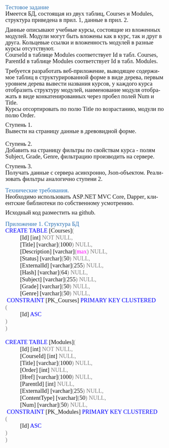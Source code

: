 <html xmlns:v="urn:schemas-microsoft-com:vml"
xmlns:o="urn:schemas-microsoft-com:office:office"
xmlns:w="urn:schemas-microsoft-com:office:word"
xmlns:m="http://schemas.microsoft.com/office/2004/12/omml"
xmlns="http://www.w3.org/TR/REC-html40">

<head>
<meta http-equiv=Content-Type content="text/html; charset=windows-1251">
<meta name=ProgId content=Word.Document>
<meta name=Generator content="Microsoft Word 15">
<meta name=Originator content="Microsoft Word 15">
<link rel=File-List
href="Тестовое%20задание%20ASP.NET%20Физикон.files/filelist.xml">
<!--[if gte mso 9]><xml>
 <o:DocumentProperties>
  <o:Author>Sasha</o:Author>
  <o:LastAuthor>Khotov Azamat</o:LastAuthor>
  <o:Revision>2</o:Revision>
  <o:TotalTime>70</o:TotalTime>
  <o:Created>2021-02-12T18:57:00Z</o:Created>
  <o:LastSaved>2021-02-12T18:57:00Z</o:LastSaved>
  <o:Pages>1</o:Pages>
  <o:Words>294</o:Words>
  <o:Characters>1677</o:Characters>
  <o:Lines>13</o:Lines>
  <o:Paragraphs>3</o:Paragraphs>
  <o:CharactersWithSpaces>1968</o:CharactersWithSpaces>
  <o:Version>16.00</o:Version>
 </o:DocumentProperties>
 <o:OfficeDocumentSettings>
  <o:AllowPNG/>
 </o:OfficeDocumentSettings>
</xml><![endif]-->
<link rel=themeData
href="Тестовое%20задание%20ASP.NET%20Физикон.files/themedata.thmx">
<link rel=colorSchemeMapping
href="Тестовое%20задание%20ASP.NET%20Физикон.files/colorschememapping.xml">
<!--[if gte mso 9]><xml>
 <w:WordDocument>
  <w:SpellingState>Clean</w:SpellingState>
  <w:GrammarState>Clean</w:GrammarState>
  <w:TrackMoves>false</w:TrackMoves>
  <w:TrackFormatting/>
  <w:PunctuationKerning/>
  <w:ValidateAgainstSchemas/>
  <w:SaveIfXMLInvalid>false</w:SaveIfXMLInvalid>
  <w:IgnoreMixedContent>false</w:IgnoreMixedContent>
  <w:AlwaysShowPlaceholderText>false</w:AlwaysShowPlaceholderText>
  <w:DoNotPromoteQF/>
  <w:LidThemeOther>RU</w:LidThemeOther>
  <w:LidThemeAsian>X-NONE</w:LidThemeAsian>
  <w:LidThemeComplexScript>X-NONE</w:LidThemeComplexScript>
  <w:Compatibility>
   <w:BreakWrappedTables/>
   <w:SnapToGridInCell/>
   <w:WrapTextWithPunct/>
   <w:UseAsianBreakRules/>
   <w:DontGrowAutofit/>
   <w:SplitPgBreakAndParaMark/>
   <w:EnableOpenTypeKerning/>
   <w:DontFlipMirrorIndents/>
   <w:OverrideTableStyleHps/>
  </w:Compatibility>
  <m:mathPr>
   <m:mathFont m:val="Cambria Math"/>
   <m:brkBin m:val="before"/>
   <m:brkBinSub m:val="&#45;-"/>
   <m:smallFrac m:val="off"/>
   <m:dispDef/>
   <m:lMargin m:val="0"/>
   <m:rMargin m:val="0"/>
   <m:defJc m:val="centerGroup"/>
   <m:wrapIndent m:val="1440"/>
   <m:intLim m:val="subSup"/>
   <m:naryLim m:val="undOvr"/>
  </m:mathPr></w:WordDocument>
</xml><![endif]--><!--[if gte mso 9]><xml>
 <w:LatentStyles DefLockedState="false" DefUnhideWhenUsed="false"
  DefSemiHidden="false" DefQFormat="false" DefPriority="99"
  LatentStyleCount="375">
  <w:LsdException Locked="false" Priority="0" QFormat="true" Name="Normal"/>
  <w:LsdException Locked="false" Priority="9" QFormat="true" Name="heading 1"/>
  <w:LsdException Locked="false" Priority="9" SemiHidden="true"
   UnhideWhenUsed="true" QFormat="true" Name="heading 2"/>
  <w:LsdException Locked="false" Priority="9" SemiHidden="true"
   UnhideWhenUsed="true" QFormat="true" Name="heading 3"/>
  <w:LsdException Locked="false" Priority="9" SemiHidden="true"
   UnhideWhenUsed="true" QFormat="true" Name="heading 4"/>
  <w:LsdException Locked="false" Priority="9" SemiHidden="true"
   UnhideWhenUsed="true" QFormat="true" Name="heading 5"/>
  <w:LsdException Locked="false" Priority="9" SemiHidden="true"
   UnhideWhenUsed="true" QFormat="true" Name="heading 6"/>
  <w:LsdException Locked="false" Priority="9" SemiHidden="true"
   UnhideWhenUsed="true" QFormat="true" Name="heading 7"/>
  <w:LsdException Locked="false" Priority="9" SemiHidden="true"
   UnhideWhenUsed="true" QFormat="true" Name="heading 8"/>
  <w:LsdException Locked="false" Priority="9" SemiHidden="true"
   UnhideWhenUsed="true" QFormat="true" Name="heading 9"/>
  <w:LsdException Locked="false" SemiHidden="true" UnhideWhenUsed="true"
   Name="index 1"/>
  <w:LsdException Locked="false" SemiHidden="true" UnhideWhenUsed="true"
   Name="index 2"/>
  <w:LsdException Locked="false" SemiHidden="true" UnhideWhenUsed="true"
   Name="index 3"/>
  <w:LsdException Locked="false" SemiHidden="true" UnhideWhenUsed="true"
   Name="index 4"/>
  <w:LsdException Locked="false" SemiHidden="true" UnhideWhenUsed="true"
   Name="index 5"/>
  <w:LsdException Locked="false" SemiHidden="true" UnhideWhenUsed="true"
   Name="index 6"/>
  <w:LsdException Locked="false" SemiHidden="true" UnhideWhenUsed="true"
   Name="index 7"/>
  <w:LsdException Locked="false" SemiHidden="true" UnhideWhenUsed="true"
   Name="index 8"/>
  <w:LsdException Locked="false" SemiHidden="true" UnhideWhenUsed="true"
   Name="index 9"/>
  <w:LsdException Locked="false" Priority="39" SemiHidden="true"
   UnhideWhenUsed="true" Name="toc 1"/>
  <w:LsdException Locked="false" Priority="39" SemiHidden="true"
   UnhideWhenUsed="true" Name="toc 2"/>
  <w:LsdException Locked="false" Priority="39" SemiHidden="true"
   UnhideWhenUsed="true" Name="toc 3"/>
  <w:LsdException Locked="false" Priority="39" SemiHidden="true"
   UnhideWhenUsed="true" Name="toc 4"/>
  <w:LsdException Locked="false" Priority="39" SemiHidden="true"
   UnhideWhenUsed="true" Name="toc 5"/>
  <w:LsdException Locked="false" Priority="39" SemiHidden="true"
   UnhideWhenUsed="true" Name="toc 6"/>
  <w:LsdException Locked="false" Priority="39" SemiHidden="true"
   UnhideWhenUsed="true" Name="toc 7"/>
  <w:LsdException Locked="false" Priority="39" SemiHidden="true"
   UnhideWhenUsed="true" Name="toc 8"/>
  <w:LsdException Locked="false" Priority="39" SemiHidden="true"
   UnhideWhenUsed="true" Name="toc 9"/>
  <w:LsdException Locked="false" SemiHidden="true" UnhideWhenUsed="true"
   Name="Normal Indent"/>
  <w:LsdException Locked="false" SemiHidden="true" UnhideWhenUsed="true"
   Name="footnote text"/>
  <w:LsdException Locked="false" SemiHidden="true" UnhideWhenUsed="true"
   Name="annotation text"/>
  <w:LsdException Locked="false" SemiHidden="true" UnhideWhenUsed="true"
   Name="header"/>
  <w:LsdException Locked="false" SemiHidden="true" UnhideWhenUsed="true"
   Name="footer"/>
  <w:LsdException Locked="false" SemiHidden="true" UnhideWhenUsed="true"
   Name="index heading"/>
  <w:LsdException Locked="false" Priority="35" SemiHidden="true"
   UnhideWhenUsed="true" QFormat="true" Name="caption"/>
  <w:LsdException Locked="false" SemiHidden="true" UnhideWhenUsed="true"
   Name="table of figures"/>
  <w:LsdException Locked="false" SemiHidden="true" UnhideWhenUsed="true"
   Name="envelope address"/>
  <w:LsdException Locked="false" SemiHidden="true" UnhideWhenUsed="true"
   Name="envelope return"/>
  <w:LsdException Locked="false" SemiHidden="true" UnhideWhenUsed="true"
   Name="footnote reference"/>
  <w:LsdException Locked="false" SemiHidden="true" UnhideWhenUsed="true"
   Name="annotation reference"/>
  <w:LsdException Locked="false" SemiHidden="true" UnhideWhenUsed="true"
   Name="line number"/>
  <w:LsdException Locked="false" SemiHidden="true" UnhideWhenUsed="true"
   Name="page number"/>
  <w:LsdException Locked="false" SemiHidden="true" UnhideWhenUsed="true"
   Name="endnote reference"/>
  <w:LsdException Locked="false" SemiHidden="true" UnhideWhenUsed="true"
   Name="endnote text"/>
  <w:LsdException Locked="false" SemiHidden="true" UnhideWhenUsed="true"
   Name="table of authorities"/>
  <w:LsdException Locked="false" SemiHidden="true" UnhideWhenUsed="true"
   Name="macro"/>
  <w:LsdException Locked="false" SemiHidden="true" UnhideWhenUsed="true"
   Name="toa heading"/>
  <w:LsdException Locked="false" SemiHidden="true" UnhideWhenUsed="true"
   Name="List"/>
  <w:LsdException Locked="false" SemiHidden="true" UnhideWhenUsed="true"
   Name="List Bullet"/>
  <w:LsdException Locked="false" SemiHidden="true" UnhideWhenUsed="true"
   Name="List Number"/>
  <w:LsdException Locked="false" SemiHidden="true" UnhideWhenUsed="true"
   Name="List 2"/>
  <w:LsdException Locked="false" SemiHidden="true" UnhideWhenUsed="true"
   Name="List 3"/>
  <w:LsdException Locked="false" SemiHidden="true" UnhideWhenUsed="true"
   Name="List 4"/>
  <w:LsdException Locked="false" SemiHidden="true" UnhideWhenUsed="true"
   Name="List 5"/>
  <w:LsdException Locked="false" SemiHidden="true" UnhideWhenUsed="true"
   Name="List Bullet 2"/>
  <w:LsdException Locked="false" SemiHidden="true" UnhideWhenUsed="true"
   Name="List Bullet 3"/>
  <w:LsdException Locked="false" SemiHidden="true" UnhideWhenUsed="true"
   Name="List Bullet 4"/>
  <w:LsdException Locked="false" SemiHidden="true" UnhideWhenUsed="true"
   Name="List Bullet 5"/>
  <w:LsdException Locked="false" SemiHidden="true" UnhideWhenUsed="true"
   Name="List Number 2"/>
  <w:LsdException Locked="false" SemiHidden="true" UnhideWhenUsed="true"
   Name="List Number 3"/>
  <w:LsdException Locked="false" SemiHidden="true" UnhideWhenUsed="true"
   Name="List Number 4"/>
  <w:LsdException Locked="false" SemiHidden="true" UnhideWhenUsed="true"
   Name="List Number 5"/>
  <w:LsdException Locked="false" Priority="10" QFormat="true" Name="Title"/>
  <w:LsdException Locked="false" SemiHidden="true" UnhideWhenUsed="true"
   Name="Closing"/>
  <w:LsdException Locked="false" SemiHidden="true" UnhideWhenUsed="true"
   Name="Signature"/>
  <w:LsdException Locked="false" Priority="1" SemiHidden="true"
   UnhideWhenUsed="true" Name="Default Paragraph Font"/>
  <w:LsdException Locked="false" SemiHidden="true" UnhideWhenUsed="true"
   Name="Body Text"/>
  <w:LsdException Locked="false" SemiHidden="true" UnhideWhenUsed="true"
   Name="Body Text Indent"/>
  <w:LsdException Locked="false" SemiHidden="true" UnhideWhenUsed="true"
   Name="List Continue"/>
  <w:LsdException Locked="false" SemiHidden="true" UnhideWhenUsed="true"
   Name="List Continue 2"/>
  <w:LsdException Locked="false" SemiHidden="true" UnhideWhenUsed="true"
   Name="List Continue 3"/>
  <w:LsdException Locked="false" SemiHidden="true" UnhideWhenUsed="true"
   Name="List Continue 4"/>
  <w:LsdException Locked="false" SemiHidden="true" UnhideWhenUsed="true"
   Name="List Continue 5"/>
  <w:LsdException Locked="false" SemiHidden="true" UnhideWhenUsed="true"
   Name="Message Header"/>
  <w:LsdException Locked="false" Priority="11" QFormat="true" Name="Subtitle"/>
  <w:LsdException Locked="false" SemiHidden="true" UnhideWhenUsed="true"
   Name="Salutation"/>
  <w:LsdException Locked="false" SemiHidden="true" UnhideWhenUsed="true"
   Name="Date"/>
  <w:LsdException Locked="false" SemiHidden="true" UnhideWhenUsed="true"
   Name="Body Text First Indent"/>
  <w:LsdException Locked="false" SemiHidden="true" UnhideWhenUsed="true"
   Name="Body Text First Indent 2"/>
  <w:LsdException Locked="false" SemiHidden="true" UnhideWhenUsed="true"
   Name="Note Heading"/>
  <w:LsdException Locked="false" SemiHidden="true" UnhideWhenUsed="true"
   Name="Body Text 2"/>
  <w:LsdException Locked="false" SemiHidden="true" UnhideWhenUsed="true"
   Name="Body Text 3"/>
  <w:LsdException Locked="false" SemiHidden="true" UnhideWhenUsed="true"
   Name="Body Text Indent 2"/>
  <w:LsdException Locked="false" SemiHidden="true" UnhideWhenUsed="true"
   Name="Body Text Indent 3"/>
  <w:LsdException Locked="false" SemiHidden="true" UnhideWhenUsed="true"
   Name="Block Text"/>
  <w:LsdException Locked="false" SemiHidden="true" UnhideWhenUsed="true"
   Name="Hyperlink"/>
  <w:LsdException Locked="false" SemiHidden="true" UnhideWhenUsed="true"
   Name="FollowedHyperlink"/>
  <w:LsdException Locked="false" Priority="22" QFormat="true" Name="Strong"/>
  <w:LsdException Locked="false" Priority="20" QFormat="true" Name="Emphasis"/>
  <w:LsdException Locked="false" SemiHidden="true" UnhideWhenUsed="true"
   Name="Document Map"/>
  <w:LsdException Locked="false" SemiHidden="true" UnhideWhenUsed="true"
   Name="Plain Text"/>
  <w:LsdException Locked="false" SemiHidden="true" UnhideWhenUsed="true"
   Name="E-mail Signature"/>
  <w:LsdException Locked="false" SemiHidden="true" UnhideWhenUsed="true"
   Name="HTML Top of Form"/>
  <w:LsdException Locked="false" SemiHidden="true" UnhideWhenUsed="true"
   Name="HTML Bottom of Form"/>
  <w:LsdException Locked="false" SemiHidden="true" UnhideWhenUsed="true"
   Name="Normal (Web)"/>
  <w:LsdException Locked="false" SemiHidden="true" UnhideWhenUsed="true"
   Name="HTML Acronym"/>
  <w:LsdException Locked="false" SemiHidden="true" UnhideWhenUsed="true"
   Name="HTML Address"/>
  <w:LsdException Locked="false" SemiHidden="true" UnhideWhenUsed="true"
   Name="HTML Cite"/>
  <w:LsdException Locked="false" SemiHidden="true" UnhideWhenUsed="true"
   Name="HTML Code"/>
  <w:LsdException Locked="false" SemiHidden="true" UnhideWhenUsed="true"
   Name="HTML Definition"/>
  <w:LsdException Locked="false" SemiHidden="true" UnhideWhenUsed="true"
   Name="HTML Keyboard"/>
  <w:LsdException Locked="false" SemiHidden="true" UnhideWhenUsed="true"
   Name="HTML Preformatted"/>
  <w:LsdException Locked="false" SemiHidden="true" UnhideWhenUsed="true"
   Name="HTML Sample"/>
  <w:LsdException Locked="false" SemiHidden="true" UnhideWhenUsed="true"
   Name="HTML Typewriter"/>
  <w:LsdException Locked="false" SemiHidden="true" UnhideWhenUsed="true"
   Name="HTML Variable"/>
  <w:LsdException Locked="false" SemiHidden="true" UnhideWhenUsed="true"
   Name="annotation subject"/>
  <w:LsdException Locked="false" SemiHidden="true" UnhideWhenUsed="true"
   Name="No List"/>
  <w:LsdException Locked="false" SemiHidden="true" UnhideWhenUsed="true"
   Name="Outline List 1"/>
  <w:LsdException Locked="false" SemiHidden="true" UnhideWhenUsed="true"
   Name="Outline List 2"/>
  <w:LsdException Locked="false" SemiHidden="true" UnhideWhenUsed="true"
   Name="Outline List 3"/>
  <w:LsdException Locked="false" SemiHidden="true" UnhideWhenUsed="true"
   Name="Table Simple 1"/>
  <w:LsdException Locked="false" SemiHidden="true" UnhideWhenUsed="true"
   Name="Table Simple 2"/>
  <w:LsdException Locked="false" SemiHidden="true" UnhideWhenUsed="true"
   Name="Table Simple 3"/>
  <w:LsdException Locked="false" SemiHidden="true" UnhideWhenUsed="true"
   Name="Table Classic 1"/>
  <w:LsdException Locked="false" SemiHidden="true" UnhideWhenUsed="true"
   Name="Table Classic 2"/>
  <w:LsdException Locked="false" SemiHidden="true" UnhideWhenUsed="true"
   Name="Table Classic 3"/>
  <w:LsdException Locked="false" SemiHidden="true" UnhideWhenUsed="true"
   Name="Table Classic 4"/>
  <w:LsdException Locked="false" SemiHidden="true" UnhideWhenUsed="true"
   Name="Table Colorful 1"/>
  <w:LsdException Locked="false" SemiHidden="true" UnhideWhenUsed="true"
   Name="Table Colorful 2"/>
  <w:LsdException Locked="false" SemiHidden="true" UnhideWhenUsed="true"
   Name="Table Colorful 3"/>
  <w:LsdException Locked="false" SemiHidden="true" UnhideWhenUsed="true"
   Name="Table Columns 1"/>
  <w:LsdException Locked="false" SemiHidden="true" UnhideWhenUsed="true"
   Name="Table Columns 2"/>
  <w:LsdException Locked="false" SemiHidden="true" UnhideWhenUsed="true"
   Name="Table Columns 3"/>
  <w:LsdException Locked="false" SemiHidden="true" UnhideWhenUsed="true"
   Name="Table Columns 4"/>
  <w:LsdException Locked="false" SemiHidden="true" UnhideWhenUsed="true"
   Name="Table Columns 5"/>
  <w:LsdException Locked="false" SemiHidden="true" UnhideWhenUsed="true"
   Name="Table Grid 1"/>
  <w:LsdException Locked="false" SemiHidden="true" UnhideWhenUsed="true"
   Name="Table Grid 2"/>
  <w:LsdException Locked="false" SemiHidden="true" UnhideWhenUsed="true"
   Name="Table Grid 3"/>
  <w:LsdException Locked="false" SemiHidden="true" UnhideWhenUsed="true"
   Name="Table Grid 4"/>
  <w:LsdException Locked="false" SemiHidden="true" UnhideWhenUsed="true"
   Name="Table Grid 5"/>
  <w:LsdException Locked="false" SemiHidden="true" UnhideWhenUsed="true"
   Name="Table Grid 6"/>
  <w:LsdException Locked="false" SemiHidden="true" UnhideWhenUsed="true"
   Name="Table Grid 7"/>
  <w:LsdException Locked="false" SemiHidden="true" UnhideWhenUsed="true"
   Name="Table Grid 8"/>
  <w:LsdException Locked="false" SemiHidden="true" UnhideWhenUsed="true"
   Name="Table List 1"/>
  <w:LsdException Locked="false" SemiHidden="true" UnhideWhenUsed="true"
   Name="Table List 2"/>
  <w:LsdException Locked="false" SemiHidden="true" UnhideWhenUsed="true"
   Name="Table List 3"/>
  <w:LsdException Locked="false" SemiHidden="true" UnhideWhenUsed="true"
   Name="Table List 4"/>
  <w:LsdException Locked="false" SemiHidden="true" UnhideWhenUsed="true"
   Name="Table List 5"/>
  <w:LsdException Locked="false" SemiHidden="true" UnhideWhenUsed="true"
   Name="Table List 6"/>
  <w:LsdException Locked="false" SemiHidden="true" UnhideWhenUsed="true"
   Name="Table List 7"/>
  <w:LsdException Locked="false" SemiHidden="true" UnhideWhenUsed="true"
   Name="Table List 8"/>
  <w:LsdException Locked="false" SemiHidden="true" UnhideWhenUsed="true"
   Name="Table 3D effects 1"/>
  <w:LsdException Locked="false" SemiHidden="true" UnhideWhenUsed="true"
   Name="Table 3D effects 2"/>
  <w:LsdException Locked="false" SemiHidden="true" UnhideWhenUsed="true"
   Name="Table 3D effects 3"/>
  <w:LsdException Locked="false" SemiHidden="true" UnhideWhenUsed="true"
   Name="Table Contemporary"/>
  <w:LsdException Locked="false" SemiHidden="true" UnhideWhenUsed="true"
   Name="Table Elegant"/>
  <w:LsdException Locked="false" SemiHidden="true" UnhideWhenUsed="true"
   Name="Table Professional"/>
  <w:LsdException Locked="false" SemiHidden="true" UnhideWhenUsed="true"
   Name="Table Subtle 1"/>
  <w:LsdException Locked="false" SemiHidden="true" UnhideWhenUsed="true"
   Name="Table Web 1"/>
  <w:LsdException Locked="false" SemiHidden="true" UnhideWhenUsed="true"
   Name="Table Web 2"/>
  <w:LsdException Locked="false" SemiHidden="true" UnhideWhenUsed="true"
   Name="Balloon Text"/>
  <w:LsdException Locked="false" Priority="39" Name="Table Grid"/>
  <w:LsdException Locked="false" SemiHidden="true" UnhideWhenUsed="true"
   Name="Table Theme"/>
  <w:LsdException Locked="false" SemiHidden="true" Name="Placeholder Text"/>
  <w:LsdException Locked="false" Priority="1" QFormat="true" Name="No Spacing"/>
  <w:LsdException Locked="false" Priority="60" Name="Light Shading"/>
  <w:LsdException Locked="false" Priority="61" Name="Light List"/>
  <w:LsdException Locked="false" Priority="62" Name="Light Grid"/>
  <w:LsdException Locked="false" Priority="63" Name="Medium Shading 1"/>
  <w:LsdException Locked="false" Priority="64" Name="Medium Shading 2"/>
  <w:LsdException Locked="false" Priority="65" Name="Medium List 1"/>
  <w:LsdException Locked="false" Priority="66" Name="Medium List 2"/>
  <w:LsdException Locked="false" Priority="67" Name="Medium Grid 1"/>
  <w:LsdException Locked="false" Priority="68" Name="Medium Grid 2"/>
  <w:LsdException Locked="false" Priority="69" Name="Medium Grid 3"/>
  <w:LsdException Locked="false" Priority="70" Name="Dark List"/>
  <w:LsdException Locked="false" Priority="71" Name="Colorful Shading"/>
  <w:LsdException Locked="false" Priority="72" Name="Colorful List"/>
  <w:LsdException Locked="false" Priority="73" Name="Colorful Grid"/>
  <w:LsdException Locked="false" Priority="60" Name="Light Shading Accent 1"/>
  <w:LsdException Locked="false" Priority="61" Name="Light List Accent 1"/>
  <w:LsdException Locked="false" Priority="62" Name="Light Grid Accent 1"/>
  <w:LsdException Locked="false" Priority="63" Name="Medium Shading 1 Accent 1"/>
  <w:LsdException Locked="false" Priority="64" Name="Medium Shading 2 Accent 1"/>
  <w:LsdException Locked="false" Priority="65" Name="Medium List 1 Accent 1"/>
  <w:LsdException Locked="false" SemiHidden="true" Name="Revision"/>
  <w:LsdException Locked="false" Priority="34" QFormat="true"
   Name="List Paragraph"/>
  <w:LsdException Locked="false" Priority="29" QFormat="true" Name="Quote"/>
  <w:LsdException Locked="false" Priority="30" QFormat="true"
   Name="Intense Quote"/>
  <w:LsdException Locked="false" Priority="66" Name="Medium List 2 Accent 1"/>
  <w:LsdException Locked="false" Priority="67" Name="Medium Grid 1 Accent 1"/>
  <w:LsdException Locked="false" Priority="68" Name="Medium Grid 2 Accent 1"/>
  <w:LsdException Locked="false" Priority="69" Name="Medium Grid 3 Accent 1"/>
  <w:LsdException Locked="false" Priority="70" Name="Dark List Accent 1"/>
  <w:LsdException Locked="false" Priority="71" Name="Colorful Shading Accent 1"/>
  <w:LsdException Locked="false" Priority="72" Name="Colorful List Accent 1"/>
  <w:LsdException Locked="false" Priority="73" Name="Colorful Grid Accent 1"/>
  <w:LsdException Locked="false" Priority="60" Name="Light Shading Accent 2"/>
  <w:LsdException Locked="false" Priority="61" Name="Light List Accent 2"/>
  <w:LsdException Locked="false" Priority="62" Name="Light Grid Accent 2"/>
  <w:LsdException Locked="false" Priority="63" Name="Medium Shading 1 Accent 2"/>
  <w:LsdException Locked="false" Priority="64" Name="Medium Shading 2 Accent 2"/>
  <w:LsdException Locked="false" Priority="65" Name="Medium List 1 Accent 2"/>
  <w:LsdException Locked="false" Priority="66" Name="Medium List 2 Accent 2"/>
  <w:LsdException Locked="false" Priority="67" Name="Medium Grid 1 Accent 2"/>
  <w:LsdException Locked="false" Priority="68" Name="Medium Grid 2 Accent 2"/>
  <w:LsdException Locked="false" Priority="69" Name="Medium Grid 3 Accent 2"/>
  <w:LsdException Locked="false" Priority="70" Name="Dark List Accent 2"/>
  <w:LsdException Locked="false" Priority="71" Name="Colorful Shading Accent 2"/>
  <w:LsdException Locked="false" Priority="72" Name="Colorful List Accent 2"/>
  <w:LsdException Locked="false" Priority="73" Name="Colorful Grid Accent 2"/>
  <w:LsdException Locked="false" Priority="60" Name="Light Shading Accent 3"/>
  <w:LsdException Locked="false" Priority="61" Name="Light List Accent 3"/>
  <w:LsdException Locked="false" Priority="62" Name="Light Grid Accent 3"/>
  <w:LsdException Locked="false" Priority="63" Name="Medium Shading 1 Accent 3"/>
  <w:LsdException Locked="false" Priority="64" Name="Medium Shading 2 Accent 3"/>
  <w:LsdException Locked="false" Priority="65" Name="Medium List 1 Accent 3"/>
  <w:LsdException Locked="false" Priority="66" Name="Medium List 2 Accent 3"/>
  <w:LsdException Locked="false" Priority="67" Name="Medium Grid 1 Accent 3"/>
  <w:LsdException Locked="false" Priority="68" Name="Medium Grid 2 Accent 3"/>
  <w:LsdException Locked="false" Priority="69" Name="Medium Grid 3 Accent 3"/>
  <w:LsdException Locked="false" Priority="70" Name="Dark List Accent 3"/>
  <w:LsdException Locked="false" Priority="71" Name="Colorful Shading Accent 3"/>
  <w:LsdException Locked="false" Priority="72" Name="Colorful List Accent 3"/>
  <w:LsdException Locked="false" Priority="73" Name="Colorful Grid Accent 3"/>
  <w:LsdException Locked="false" Priority="60" Name="Light Shading Accent 4"/>
  <w:LsdException Locked="false" Priority="61" Name="Light List Accent 4"/>
  <w:LsdException Locked="false" Priority="62" Name="Light Grid Accent 4"/>
  <w:LsdException Locked="false" Priority="63" Name="Medium Shading 1 Accent 4"/>
  <w:LsdException Locked="false" Priority="64" Name="Medium Shading 2 Accent 4"/>
  <w:LsdException Locked="false" Priority="65" Name="Medium List 1 Accent 4"/>
  <w:LsdException Locked="false" Priority="66" Name="Medium List 2 Accent 4"/>
  <w:LsdException Locked="false" Priority="67" Name="Medium Grid 1 Accent 4"/>
  <w:LsdException Locked="false" Priority="68" Name="Medium Grid 2 Accent 4"/>
  <w:LsdException Locked="false" Priority="69" Name="Medium Grid 3 Accent 4"/>
  <w:LsdException Locked="false" Priority="70" Name="Dark List Accent 4"/>
  <w:LsdException Locked="false" Priority="71" Name="Colorful Shading Accent 4"/>
  <w:LsdException Locked="false" Priority="72" Name="Colorful List Accent 4"/>
  <w:LsdException Locked="false" Priority="73" Name="Colorful Grid Accent 4"/>
  <w:LsdException Locked="false" Priority="60" Name="Light Shading Accent 5"/>
  <w:LsdException Locked="false" Priority="61" Name="Light List Accent 5"/>
  <w:LsdException Locked="false" Priority="62" Name="Light Grid Accent 5"/>
  <w:LsdException Locked="false" Priority="63" Name="Medium Shading 1 Accent 5"/>
  <w:LsdException Locked="false" Priority="64" Name="Medium Shading 2 Accent 5"/>
  <w:LsdException Locked="false" Priority="65" Name="Medium List 1 Accent 5"/>
  <w:LsdException Locked="false" Priority="66" Name="Medium List 2 Accent 5"/>
  <w:LsdException Locked="false" Priority="67" Name="Medium Grid 1 Accent 5"/>
  <w:LsdException Locked="false" Priority="68" Name="Medium Grid 2 Accent 5"/>
  <w:LsdException Locked="false" Priority="69" Name="Medium Grid 3 Accent 5"/>
  <w:LsdException Locked="false" Priority="70" Name="Dark List Accent 5"/>
  <w:LsdException Locked="false" Priority="71" Name="Colorful Shading Accent 5"/>
  <w:LsdException Locked="false" Priority="72" Name="Colorful List Accent 5"/>
  <w:LsdException Locked="false" Priority="73" Name="Colorful Grid Accent 5"/>
  <w:LsdException Locked="false" Priority="60" Name="Light Shading Accent 6"/>
  <w:LsdException Locked="false" Priority="61" Name="Light List Accent 6"/>
  <w:LsdException Locked="false" Priority="62" Name="Light Grid Accent 6"/>
  <w:LsdException Locked="false" Priority="63" Name="Medium Shading 1 Accent 6"/>
  <w:LsdException Locked="false" Priority="64" Name="Medium Shading 2 Accent 6"/>
  <w:LsdException Locked="false" Priority="65" Name="Medium List 1 Accent 6"/>
  <w:LsdException Locked="false" Priority="66" Name="Medium List 2 Accent 6"/>
  <w:LsdException Locked="false" Priority="67" Name="Medium Grid 1 Accent 6"/>
  <w:LsdException Locked="false" Priority="68" Name="Medium Grid 2 Accent 6"/>
  <w:LsdException Locked="false" Priority="69" Name="Medium Grid 3 Accent 6"/>
  <w:LsdException Locked="false" Priority="70" Name="Dark List Accent 6"/>
  <w:LsdException Locked="false" Priority="71" Name="Colorful Shading Accent 6"/>
  <w:LsdException Locked="false" Priority="72" Name="Colorful List Accent 6"/>
  <w:LsdException Locked="false" Priority="73" Name="Colorful Grid Accent 6"/>
  <w:LsdException Locked="false" Priority="19" QFormat="true"
   Name="Subtle Emphasis"/>
  <w:LsdException Locked="false" Priority="21" QFormat="true"
   Name="Intense Emphasis"/>
  <w:LsdException Locked="false" Priority="31" QFormat="true"
   Name="Subtle Reference"/>
  <w:LsdException Locked="false" Priority="32" QFormat="true"
   Name="Intense Reference"/>
  <w:LsdException Locked="false" Priority="33" QFormat="true" Name="Book Title"/>
  <w:LsdException Locked="false" Priority="37" SemiHidden="true"
   UnhideWhenUsed="true" Name="Bibliography"/>
  <w:LsdException Locked="false" Priority="39" SemiHidden="true"
   UnhideWhenUsed="true" QFormat="true" Name="TOC Heading"/>
  <w:LsdException Locked="false" Priority="41" Name="Plain Table 1"/>
  <w:LsdException Locked="false" Priority="42" Name="Plain Table 2"/>
  <w:LsdException Locked="false" Priority="43" Name="Plain Table 3"/>
  <w:LsdException Locked="false" Priority="44" Name="Plain Table 4"/>
  <w:LsdException Locked="false" Priority="45" Name="Plain Table 5"/>
  <w:LsdException Locked="false" Priority="40" Name="Grid Table Light"/>
  <w:LsdException Locked="false" Priority="46" Name="Grid Table 1 Light"/>
  <w:LsdException Locked="false" Priority="47" Name="Grid Table 2"/>
  <w:LsdException Locked="false" Priority="48" Name="Grid Table 3"/>
  <w:LsdException Locked="false" Priority="49" Name="Grid Table 4"/>
  <w:LsdException Locked="false" Priority="50" Name="Grid Table 5 Dark"/>
  <w:LsdException Locked="false" Priority="51" Name="Grid Table 6 Colorful"/>
  <w:LsdException Locked="false" Priority="52" Name="Grid Table 7 Colorful"/>
  <w:LsdException Locked="false" Priority="46"
   Name="Grid Table 1 Light Accent 1"/>
  <w:LsdException Locked="false" Priority="47" Name="Grid Table 2 Accent 1"/>
  <w:LsdException Locked="false" Priority="48" Name="Grid Table 3 Accent 1"/>
  <w:LsdException Locked="false" Priority="49" Name="Grid Table 4 Accent 1"/>
  <w:LsdException Locked="false" Priority="50" Name="Grid Table 5 Dark Accent 1"/>
  <w:LsdException Locked="false" Priority="51"
   Name="Grid Table 6 Colorful Accent 1"/>
  <w:LsdException Locked="false" Priority="52"
   Name="Grid Table 7 Colorful Accent 1"/>
  <w:LsdException Locked="false" Priority="46"
   Name="Grid Table 1 Light Accent 2"/>
  <w:LsdException Locked="false" Priority="47" Name="Grid Table 2 Accent 2"/>
  <w:LsdException Locked="false" Priority="48" Name="Grid Table 3 Accent 2"/>
  <w:LsdException Locked="false" Priority="49" Name="Grid Table 4 Accent 2"/>
  <w:LsdException Locked="false" Priority="50" Name="Grid Table 5 Dark Accent 2"/>
  <w:LsdException Locked="false" Priority="51"
   Name="Grid Table 6 Colorful Accent 2"/>
  <w:LsdException Locked="false" Priority="52"
   Name="Grid Table 7 Colorful Accent 2"/>
  <w:LsdException Locked="false" Priority="46"
   Name="Grid Table 1 Light Accent 3"/>
  <w:LsdException Locked="false" Priority="47" Name="Grid Table 2 Accent 3"/>
  <w:LsdException Locked="false" Priority="48" Name="Grid Table 3 Accent 3"/>
  <w:LsdException Locked="false" Priority="49" Name="Grid Table 4 Accent 3"/>
  <w:LsdException Locked="false" Priority="50" Name="Grid Table 5 Dark Accent 3"/>
  <w:LsdException Locked="false" Priority="51"
   Name="Grid Table 6 Colorful Accent 3"/>
  <w:LsdException Locked="false" Priority="52"
   Name="Grid Table 7 Colorful Accent 3"/>
  <w:LsdException Locked="false" Priority="46"
   Name="Grid Table 1 Light Accent 4"/>
  <w:LsdException Locked="false" Priority="47" Name="Grid Table 2 Accent 4"/>
  <w:LsdException Locked="false" Priority="48" Name="Grid Table 3 Accent 4"/>
  <w:LsdException Locked="false" Priority="49" Name="Grid Table 4 Accent 4"/>
  <w:LsdException Locked="false" Priority="50" Name="Grid Table 5 Dark Accent 4"/>
  <w:LsdException Locked="false" Priority="51"
   Name="Grid Table 6 Colorful Accent 4"/>
  <w:LsdException Locked="false" Priority="52"
   Name="Grid Table 7 Colorful Accent 4"/>
  <w:LsdException Locked="false" Priority="46"
   Name="Grid Table 1 Light Accent 5"/>
  <w:LsdException Locked="false" Priority="47" Name="Grid Table 2 Accent 5"/>
  <w:LsdException Locked="false" Priority="48" Name="Grid Table 3 Accent 5"/>
  <w:LsdException Locked="false" Priority="49" Name="Grid Table 4 Accent 5"/>
  <w:LsdException Locked="false" Priority="50" Name="Grid Table 5 Dark Accent 5"/>
  <w:LsdException Locked="false" Priority="51"
   Name="Grid Table 6 Colorful Accent 5"/>
  <w:LsdException Locked="false" Priority="52"
   Name="Grid Table 7 Colorful Accent 5"/>
  <w:LsdException Locked="false" Priority="46"
   Name="Grid Table 1 Light Accent 6"/>
  <w:LsdException Locked="false" Priority="47" Name="Grid Table 2 Accent 6"/>
  <w:LsdException Locked="false" Priority="48" Name="Grid Table 3 Accent 6"/>
  <w:LsdException Locked="false" Priority="49" Name="Grid Table 4 Accent 6"/>
  <w:LsdException Locked="false" Priority="50" Name="Grid Table 5 Dark Accent 6"/>
  <w:LsdException Locked="false" Priority="51"
   Name="Grid Table 6 Colorful Accent 6"/>
  <w:LsdException Locked="false" Priority="52"
   Name="Grid Table 7 Colorful Accent 6"/>
  <w:LsdException Locked="false" Priority="46" Name="List Table 1 Light"/>
  <w:LsdException Locked="false" Priority="47" Name="List Table 2"/>
  <w:LsdException Locked="false" Priority="48" Name="List Table 3"/>
  <w:LsdException Locked="false" Priority="49" Name="List Table 4"/>
  <w:LsdException Locked="false" Priority="50" Name="List Table 5 Dark"/>
  <w:LsdException Locked="false" Priority="51" Name="List Table 6 Colorful"/>
  <w:LsdException Locked="false" Priority="52" Name="List Table 7 Colorful"/>
  <w:LsdException Locked="false" Priority="46"
   Name="List Table 1 Light Accent 1"/>
  <w:LsdException Locked="false" Priority="47" Name="List Table 2 Accent 1"/>
  <w:LsdException Locked="false" Priority="48" Name="List Table 3 Accent 1"/>
  <w:LsdException Locked="false" Priority="49" Name="List Table 4 Accent 1"/>
  <w:LsdException Locked="false" Priority="50" Name="List Table 5 Dark Accent 1"/>
  <w:LsdException Locked="false" Priority="51"
   Name="List Table 6 Colorful Accent 1"/>
  <w:LsdException Locked="false" Priority="52"
   Name="List Table 7 Colorful Accent 1"/>
  <w:LsdException Locked="false" Priority="46"
   Name="List Table 1 Light Accent 2"/>
  <w:LsdException Locked="false" Priority="47" Name="List Table 2 Accent 2"/>
  <w:LsdException Locked="false" Priority="48" Name="List Table 3 Accent 2"/>
  <w:LsdException Locked="false" Priority="49" Name="List Table 4 Accent 2"/>
  <w:LsdException Locked="false" Priority="50" Name="List Table 5 Dark Accent 2"/>
  <w:LsdException Locked="false" Priority="51"
   Name="List Table 6 Colorful Accent 2"/>
  <w:LsdException Locked="false" Priority="52"
   Name="List Table 7 Colorful Accent 2"/>
  <w:LsdException Locked="false" Priority="46"
   Name="List Table 1 Light Accent 3"/>
  <w:LsdException Locked="false" Priority="47" Name="List Table 2 Accent 3"/>
  <w:LsdException Locked="false" Priority="48" Name="List Table 3 Accent 3"/>
  <w:LsdException Locked="false" Priority="49" Name="List Table 4 Accent 3"/>
  <w:LsdException Locked="false" Priority="50" Name="List Table 5 Dark Accent 3"/>
  <w:LsdException Locked="false" Priority="51"
   Name="List Table 6 Colorful Accent 3"/>
  <w:LsdException Locked="false" Priority="52"
   Name="List Table 7 Colorful Accent 3"/>
  <w:LsdException Locked="false" Priority="46"
   Name="List Table 1 Light Accent 4"/>
  <w:LsdException Locked="false" Priority="47" Name="List Table 2 Accent 4"/>
  <w:LsdException Locked="false" Priority="48" Name="List Table 3 Accent 4"/>
  <w:LsdException Locked="false" Priority="49" Name="List Table 4 Accent 4"/>
  <w:LsdException Locked="false" Priority="50" Name="List Table 5 Dark Accent 4"/>
  <w:LsdException Locked="false" Priority="51"
   Name="List Table 6 Colorful Accent 4"/>
  <w:LsdException Locked="false" Priority="52"
   Name="List Table 7 Colorful Accent 4"/>
  <w:LsdException Locked="false" Priority="46"
   Name="List Table 1 Light Accent 5"/>
  <w:LsdException Locked="false" Priority="47" Name="List Table 2 Accent 5"/>
  <w:LsdException Locked="false" Priority="48" Name="List Table 3 Accent 5"/>
  <w:LsdException Locked="false" Priority="49" Name="List Table 4 Accent 5"/>
  <w:LsdException Locked="false" Priority="50" Name="List Table 5 Dark Accent 5"/>
  <w:LsdException Locked="false" Priority="51"
   Name="List Table 6 Colorful Accent 5"/>
  <w:LsdException Locked="false" Priority="52"
   Name="List Table 7 Colorful Accent 5"/>
  <w:LsdException Locked="false" Priority="46"
   Name="List Table 1 Light Accent 6"/>
  <w:LsdException Locked="false" Priority="47" Name="List Table 2 Accent 6"/>
  <w:LsdException Locked="false" Priority="48" Name="List Table 3 Accent 6"/>
  <w:LsdException Locked="false" Priority="49" Name="List Table 4 Accent 6"/>
  <w:LsdException Locked="false" Priority="50" Name="List Table 5 Dark Accent 6"/>
  <w:LsdException Locked="false" Priority="51"
   Name="List Table 6 Colorful Accent 6"/>
  <w:LsdException Locked="false" Priority="52"
   Name="List Table 7 Colorful Accent 6"/>
  <w:LsdException Locked="false" SemiHidden="true" UnhideWhenUsed="true"
   Name="Mention"/>
  <w:LsdException Locked="false" SemiHidden="true" UnhideWhenUsed="true"
   Name="Smart Hyperlink"/>
  <w:LsdException Locked="false" SemiHidden="true" UnhideWhenUsed="true"
   Name="Hashtag"/>
  <w:LsdException Locked="false" SemiHidden="true" UnhideWhenUsed="true"
   Name="Unresolved Mention"/>
 </w:LatentStyles>
</xml><![endif]-->
<style>
<!--
 /* Font Definitions */
 @font-face
	{font-family:"Cambria Math";
	panose-1:2 4 5 3 5 4 6 3 2 4;
	mso-font-charset:204;
	mso-generic-font-family:roman;
	mso-font-pitch:variable;
	mso-font-signature:-536869121 1107305727 33554432 0 415 0;}
@font-face
	{font-family:Calibri;
	panose-1:2 15 5 2 2 2 4 3 2 4;
	mso-font-charset:204;
	mso-generic-font-family:swiss;
	mso-font-pitch:variable;
	mso-font-signature:-469750017 -1073732485 9 0 511 0;}
@font-face
	{font-family:"Segoe UI";
	panose-1:2 11 5 2 4 2 4 2 2 3;
	mso-font-charset:204;
	mso-generic-font-family:swiss;
	mso-font-pitch:variable;
	mso-font-signature:-469750017 -1073683329 9 0 511 0;}
 /* Style Definitions */
 p.MsoNormal, li.MsoNormal, div.MsoNormal
	{mso-style-unhide:no;
	mso-style-qformat:yes;
	mso-style-parent:"";
	margin-top:0cm;
	margin-right:0cm;
	margin-bottom:8.0pt;
	margin-left:0cm;
	line-height:107%;
	mso-pagination:widow-orphan;
	font-size:11.0pt;
	font-family:"Calibri",sans-serif;
	mso-ascii-font-family:Calibri;
	mso-ascii-theme-font:minor-latin;
	mso-fareast-font-family:Calibri;
	mso-fareast-theme-font:minor-latin;
	mso-hansi-font-family:Calibri;
	mso-hansi-theme-font:minor-latin;
	mso-bidi-font-family:"Times New Roman";
	mso-bidi-theme-font:minor-bidi;
	mso-fareast-language:EN-US;}
h1
	{mso-style-priority:9;
	mso-style-unhide:no;
	mso-style-qformat:yes;
	mso-style-link:"Заголовок 1 Знак";
	mso-style-next:Обычный;
	margin-top:12.0pt;
	margin-right:0cm;
	margin-bottom:0cm;
	margin-left:0cm;
	margin-bottom:.0001pt;
	line-height:107%;
	mso-pagination:widow-orphan lines-together;
	page-break-after:avoid;
	mso-outline-level:1;
	font-size:16.0pt;
	font-family:"Calibri Light",sans-serif;
	mso-ascii-font-family:"Calibri Light";
	mso-ascii-theme-font:major-latin;
	mso-fareast-font-family:"Times New Roman";
	mso-fareast-theme-font:major-fareast;
	mso-hansi-font-family:"Calibri Light";
	mso-hansi-theme-font:major-latin;
	mso-bidi-font-family:"Times New Roman";
	mso-bidi-theme-font:major-bidi;
	color:#2E74B5;
	mso-themecolor:accent1;
	mso-themeshade:191;
	mso-font-kerning:0pt;
	mso-fareast-language:EN-US;
	font-weight:normal;}
p.MsoAcetate, li.MsoAcetate, div.MsoAcetate
	{mso-style-noshow:yes;
	mso-style-priority:99;
	mso-style-link:"Текст выноски Знак";
	margin:0cm;
	margin-bottom:.0001pt;
	mso-pagination:widow-orphan;
	font-size:9.0pt;
	font-family:"Segoe UI",sans-serif;
	mso-fareast-font-family:Calibri;
	mso-fareast-theme-font:minor-latin;
	mso-fareast-language:EN-US;}
span.1
	{mso-style-name:"Заголовок 1 Знак";
	mso-style-priority:9;
	mso-style-unhide:no;
	mso-style-locked:yes;
	mso-style-link:"Заголовок 1";
	mso-ansi-font-size:16.0pt;
	mso-bidi-font-size:16.0pt;
	font-family:"Calibri Light",sans-serif;
	mso-ascii-font-family:"Calibri Light";
	mso-ascii-theme-font:major-latin;
	mso-fareast-font-family:"Times New Roman";
	mso-fareast-theme-font:major-fareast;
	mso-hansi-font-family:"Calibri Light";
	mso-hansi-theme-font:major-latin;
	mso-bidi-font-family:"Times New Roman";
	mso-bidi-theme-font:major-bidi;
	color:#2E74B5;
	mso-themecolor:accent1;
	mso-themeshade:191;}
span.a
	{mso-style-name:"Текст выноски Знак";
	mso-style-noshow:yes;
	mso-style-priority:99;
	mso-style-unhide:no;
	mso-style-locked:yes;
	mso-style-link:"Текст выноски";
	mso-ansi-font-size:9.0pt;
	mso-bidi-font-size:9.0pt;
	font-family:"Segoe UI",sans-serif;
	mso-ascii-font-family:"Segoe UI";
	mso-hansi-font-family:"Segoe UI";
	mso-bidi-font-family:"Segoe UI";}
span.SpellE
	{mso-style-name:"";
	mso-spl-e:yes;}
span.GramE
	{mso-style-name:"";
	mso-gram-e:yes;}
.MsoChpDefault
	{mso-style-type:export-only;
	mso-default-props:yes;
	font-family:"Calibri",sans-serif;
	mso-ascii-font-family:Calibri;
	mso-ascii-theme-font:minor-latin;
	mso-fareast-font-family:Calibri;
	mso-fareast-theme-font:minor-latin;
	mso-hansi-font-family:Calibri;
	mso-hansi-theme-font:minor-latin;
	mso-bidi-font-family:"Times New Roman";
	mso-bidi-theme-font:minor-bidi;
	mso-fareast-language:EN-US;}
.MsoPapDefault
	{mso-style-type:export-only;
	margin-bottom:8.0pt;
	line-height:107%;}
@page WordSection1
	{size:595.3pt 841.9pt;
	margin:2.0cm 42.5pt 2.0cm 3.0cm;
	mso-header-margin:35.4pt;
	mso-footer-margin:35.4pt;
	mso-paper-source:0;}
div.WordSection1
	{page:WordSection1;}
-->
</style>
<!--[if gte mso 10]>
<style>
 /* Style Definitions */
 table.MsoNormalTable
	{mso-style-name:"Обычная таблица";
	mso-tstyle-rowband-size:0;
	mso-tstyle-colband-size:0;
	mso-style-noshow:yes;
	mso-style-priority:99;
	mso-style-parent:"";
	mso-padding-alt:0cm 5.4pt 0cm 5.4pt;
	mso-para-margin-top:0cm;
	mso-para-margin-right:0cm;
	mso-para-margin-bottom:8.0pt;
	mso-para-margin-left:0cm;
	line-height:107%;
	mso-pagination:widow-orphan;
	font-size:11.0pt;
	font-family:"Calibri",sans-serif;
	mso-ascii-font-family:Calibri;
	mso-ascii-theme-font:minor-latin;
	mso-hansi-font-family:Calibri;
	mso-hansi-theme-font:minor-latin;
	mso-bidi-font-family:"Times New Roman";
	mso-bidi-theme-font:minor-bidi;
	mso-fareast-language:EN-US;}
</style>
<![endif]--><!--[if gte mso 9]><xml>
 <o:shapedefaults v:ext="edit" spidmax="1026"/>
</xml><![endif]--><!--[if gte mso 9]><xml>
 <o:shapelayout v:ext="edit">
  <o:idmap v:ext="edit" data="1"/>
 </o:shapelayout></xml><![endif]-->
</head>

<body lang=RU style='tab-interval:35.4pt'>

<div class=WordSection1>

<h1><span style='font-size:14.0pt;line-height:107%;font-family:"Times New Roman",serif'>Тестовое
задание<o:p></o:p></span></h1>

<p class=MsoNormal><span style='font-size:14.0pt;line-height:107%;font-family:
"Times New Roman",serif'>Имеется БД, состоящая из двух таблиц, </span><span
lang=EN-US style='font-size:14.0pt;line-height:107%;font-family:"Times New Roman",serif;
mso-ansi-language:EN-US'>Courses</span><span lang=EN-US style='font-size:14.0pt;
line-height:107%;font-family:"Times New Roman",serif'> </span><span
style='font-size:14.0pt;line-height:107%;font-family:"Times New Roman",serif'>и
</span><span lang=EN-US style='font-size:14.0pt;line-height:107%;font-family:
"Times New Roman",serif;mso-ansi-language:EN-US'>Modules</span><span
style='font-size:14.0pt;line-height:107%;font-family:"Times New Roman",serif'>,
структура приведена в прил. 1, данные в прил. 2.<o:p></o:p></span></p>

<p class=MsoNormal><span style='font-size:14.0pt;line-height:107%;font-family:
"Times New Roman",serif'>Данные описывают учебные курсы, состоящие из вложенных
модулей. Модули могут быть вложены как в курс, так и друг в друга. Кольцевые
ссылки и вложенность модулей в разные курсы отсутствуют.<br>
</span><span class=SpellE><span lang=EN-US style='font-size:14.0pt;line-height:
107%;font-family:"Times New Roman",serif;mso-ansi-language:EN-US'>CourseId</span></span><span
lang=EN-US style='font-size:14.0pt;line-height:107%;font-family:"Times New Roman",serif'>
</span><span style='font-size:14.0pt;line-height:107%;font-family:"Times New Roman",serif'>в
таблице </span><span lang=EN-US style='font-size:14.0pt;line-height:107%;
font-family:"Times New Roman",serif;mso-ansi-language:EN-US'>Modules</span><span
lang=EN-US style='font-size:14.0pt;line-height:107%;font-family:"Times New Roman",serif'>
</span><span style='font-size:14.0pt;line-height:107%;font-family:"Times New Roman",serif'>соответствует
</span><span lang=EN-US style='font-size:14.0pt;line-height:107%;font-family:
"Times New Roman",serif;mso-ansi-language:EN-US'>Id</span><span lang=EN-US
style='font-size:14.0pt;line-height:107%;font-family:"Times New Roman",serif'> </span><span
style='font-size:14.0pt;line-height:107%;font-family:"Times New Roman",serif'>в
табл. </span><span lang=EN-US style='font-size:14.0pt;line-height:107%;
font-family:"Times New Roman",serif;mso-ansi-language:EN-US'>Courses</span><span
style='font-size:14.0pt;line-height:107%;font-family:"Times New Roman",serif'>,
</span><span class=SpellE><span lang=EN-US style='font-size:14.0pt;line-height:
107%;font-family:"Times New Roman",serif;mso-ansi-language:EN-US'>ParentId</span></span><span
lang=EN-US style='font-size:14.0pt;line-height:107%;font-family:"Times New Roman",serif'>
</span><span style='font-size:14.0pt;line-height:107%;font-family:"Times New Roman",serif'>в
таблице </span><span lang=EN-US style='font-size:14.0pt;line-height:107%;
font-family:"Times New Roman",serif;mso-ansi-language:EN-US'>Modules</span><span
lang=EN-US style='font-size:14.0pt;line-height:107%;font-family:"Times New Roman",serif'>
</span><span style='font-size:14.0pt;line-height:107%;font-family:"Times New Roman",serif'>соответствует
</span><span lang=EN-US style='font-size:14.0pt;line-height:107%;font-family:
"Times New Roman",serif;mso-ansi-language:EN-US'>Id</span><span lang=EN-US
style='font-size:14.0pt;line-height:107%;font-family:"Times New Roman",serif'> </span><span
style='font-size:14.0pt;line-height:107%;font-family:"Times New Roman",serif'>в
табл. </span><span lang=EN-US style='font-size:14.0pt;line-height:107%;
font-family:"Times New Roman",serif;mso-ansi-language:EN-US'>Modules</span><span
style='font-size:14.0pt;line-height:107%;font-family:"Times New Roman",serif'>.<o:p></o:p></span></p>

<p class=MsoNormal><span style='font-size:14.0pt;line-height:107%;font-family:
"Times New Roman",serif'>Требуется разработать веб-приложение, выводящее
содержимое таблиц в структурированной форме в виде дерева, первым уровнем
дерева вывести названия курсов, у каждого курса отобразить структуру модулей,
наименование модуля отображать в виде конкатенированных через пробел полей </span><span
lang=EN-US style='font-size:14.0pt;line-height:107%;font-family:"Times New Roman",serif;
mso-ansi-language:EN-US'>Num</span><span lang=EN-US style='font-size:14.0pt;
line-height:107%;font-family:"Times New Roman",serif'> </span><span
style='font-size:14.0pt;line-height:107%;font-family:"Times New Roman",serif'>и
</span><span lang=EN-US style='font-size:14.0pt;line-height:107%;font-family:
"Times New Roman",serif;mso-ansi-language:EN-US'>Title</span><span
style='font-size:14.0pt;line-height:107%;font-family:"Times New Roman",serif'>.<br>
Курсы отсортировать по полю </span><span lang=EN-US style='font-size:14.0pt;
line-height:107%;font-family:"Times New Roman",serif;mso-ansi-language:EN-US'>Title</span><span
lang=EN-US style='font-size:14.0pt;line-height:107%;font-family:"Times New Roman",serif'>
</span><span style='font-size:14.0pt;line-height:107%;font-family:"Times New Roman",serif'>по
возрастанию, модули по полю </span><span lang=EN-US style='font-size:14.0pt;
line-height:107%;font-family:"Times New Roman",serif;mso-ansi-language:EN-US'>Order</span><span
style='font-size:14.0pt;line-height:107%;font-family:"Times New Roman",serif'>.<o:p></o:p></span></p>

<p class=MsoNormal><span style='font-size:14.0pt;line-height:107%;font-family:
"Times New Roman",serif'>Ступень 1.<br>
Вывести на страницу данные в древовидной форме.<br>
<br>
Ступень 2.<br>
Добавить на страницу фильтры по свойствам курса - полям </span><span
lang=EN-US style='font-size:14.0pt;line-height:107%;font-family:"Times New Roman",serif;
mso-ansi-language:EN-US'>Subject</span><span style='font-size:14.0pt;
line-height:107%;font-family:"Times New Roman",serif'>, </span><span
lang=EN-US style='font-size:14.0pt;line-height:107%;font-family:"Times New Roman",serif;
mso-ansi-language:EN-US'>Grade</span><span style='font-size:14.0pt;line-height:
107%;font-family:"Times New Roman",serif'>, </span><span lang=EN-US
style='font-size:14.0pt;line-height:107%;font-family:"Times New Roman",serif;
mso-ansi-language:EN-US'>Genre</span><span style='font-size:14.0pt;line-height:
107%;font-family:"Times New Roman",serif'>, фильтрацию производить на сервере.<o:p></o:p></span></p>

<p class=MsoNormal><span style='font-size:14.0pt;line-height:107%;font-family:
"Times New Roman",serif'>Ступень 3.<br>
Получать данные с сервера асинхронно, </span><span lang=EN-US style='font-size:
14.0pt;line-height:107%;font-family:"Times New Roman",serif;mso-ansi-language:
EN-US'>Json</span><span style='font-size:14.0pt;line-height:107%;font-family:
"Times New Roman",serif'>-объектом. Реализовать фильтры аналогично ступени 2.<o:p></o:p></span></p>

<h1><span style='font-size:14.0pt;line-height:107%;font-family:"Times New Roman",serif'>Технические
требования.<o:p></o:p></span></h1>

<p class=MsoNormal><span style='font-size:14.0pt;line-height:107%;font-family:
"Times New Roman",serif'>Необходимо использовать </span><span lang=EN-US
style='font-size:14.0pt;line-height:107%;font-family:"Times New Roman",serif;
mso-ansi-language:EN-US'>ASP</span><span style='font-size:14.0pt;line-height:
107%;font-family:"Times New Roman",serif'>.</span><span lang=EN-US
style='font-size:14.0pt;line-height:107%;font-family:"Times New Roman",serif;
mso-ansi-language:EN-US'>NET</span><span lang=EN-US style='font-size:14.0pt;
line-height:107%;font-family:"Times New Roman",serif'> </span><span lang=EN-US
style='font-size:14.0pt;line-height:107%;font-family:"Times New Roman",serif;
mso-ansi-language:EN-US'>MVC</span><span lang=EN-US style='font-size:14.0pt;
line-height:107%;font-family:"Times New Roman",serif'> </span><span lang=EN-US
style='font-size:14.0pt;line-height:107%;font-family:"Times New Roman",serif;
mso-ansi-language:EN-US'>Core</span><span style='font-size:14.0pt;line-height:
107%;font-family:"Times New Roman",serif'>, </span><span lang=EN-US
style='font-size:14.0pt;line-height:107%;font-family:"Times New Roman",serif;
mso-ansi-language:EN-US'>Dapper</span><span style='font-size:14.0pt;line-height:
107%;font-family:"Times New Roman",serif'>, клиентские библиотеки по
собственному усмотрению. <o:p></o:p></span></p>

<p class=MsoNormal><span style='font-size:14.0pt;line-height:107%;font-family:
"Times New Roman",serif'>Исходный код разместить на </span><span class=SpellE><span
lang=EN-US style='font-size:14.0pt;line-height:107%;font-family:"Times New Roman",serif;
mso-ansi-language:EN-US'>github</span></span><span style='font-size:14.0pt;
line-height:107%;font-family:"Times New Roman",serif'>.<o:p></o:p></span></p>

<h1><span style='font-size:14.0pt;line-height:107%;font-family:"Times New Roman",serif'>Приложение</span><span
lang=EN-US style='font-size:14.0pt;line-height:107%;font-family:"Times New Roman",serif;
mso-ansi-language:EN-US'> 1. </span><span style='font-size:14.0pt;line-height:
107%;font-family:"Times New Roman",serif'>Структура</span><span
style='font-size:14.0pt;line-height:107%;font-family:"Times New Roman",serif;
mso-ansi-language:EN-US'> </span><span style='font-size:14.0pt;line-height:
107%;font-family:"Times New Roman",serif'>БД</span><span lang=EN-US
style='font-size:14.0pt;line-height:107%;font-family:"Times New Roman",serif;
mso-ansi-language:EN-US'><o:p></o:p></span></h1>

<p class=MsoNormal style='margin-bottom:0cm;margin-bottom:.0001pt;line-height:
normal;mso-layout-grid-align:none;text-autospace:none'><span lang=EN-US
style='font-size:14.0pt;font-family:"Times New Roman",serif;color:blue;
mso-ansi-language:EN-US'>CREATE</span><span lang=EN-US style='font-size:14.0pt;
font-family:"Times New Roman",serif;mso-ansi-language:EN-US'> <span
style='color:blue'>TABLE</span> [Courses<span class=GramE>]<span
style='color:gray'>(</span></span><o:p></o:p></span></p>

<p class=MsoNormal style='margin-bottom:0cm;margin-bottom:.0001pt;line-height:
normal;mso-layout-grid-align:none;text-autospace:none'><span lang=EN-US
style='font-size:14.0pt;font-family:"Times New Roman",serif;mso-ansi-language:
EN-US'><span style='mso-tab-count:1'>          </span>[Id] [int] <span
style='color:gray'>NOT</span> <span style='color:gray'>NULL,</span><o:p></o:p></span></p>

<p class=MsoNormal style='margin-bottom:0cm;margin-bottom:.0001pt;line-height:
normal;mso-layout-grid-align:none;text-autospace:none'><span lang=EN-US
style='font-size:14.0pt;font-family:"Times New Roman",serif;mso-ansi-language:
EN-US'><span style='mso-tab-count:1'>          </span>[Title] [varchar<span
class=GramE>]<span style='color:gray'>(</span></span>1000<span
style='color:gray'>)</span> <span style='color:gray'>NULL,</span><o:p></o:p></span></p>

<p class=MsoNormal style='margin-bottom:0cm;margin-bottom:.0001pt;line-height:
normal;mso-layout-grid-align:none;text-autospace:none'><span lang=EN-US
style='font-size:14.0pt;font-family:"Times New Roman",serif;mso-ansi-language:
EN-US'><span style='mso-tab-count:1'>          </span>[Description] [varchar]<span
style='color:gray'>(</span><span style='color:fuchsia'>max</span><span
style='color:gray'>)</span> <span style='color:gray'>NULL,</span><o:p></o:p></span></p>

<p class=MsoNormal style='margin-bottom:0cm;margin-bottom:.0001pt;line-height:
normal;mso-layout-grid-align:none;text-autospace:none'><span lang=EN-US
style='font-size:14.0pt;font-family:"Times New Roman",serif;mso-ansi-language:
EN-US'><span style='mso-tab-count:1'>          </span>[Status] [varchar<span
class=GramE>]<span style='color:gray'>(</span></span>50<span style='color:gray'>)</span>
<span style='color:gray'>NULL,</span><o:p></o:p></span></p>

<p class=MsoNormal style='margin-bottom:0cm;margin-bottom:.0001pt;line-height:
normal;mso-layout-grid-align:none;text-autospace:none'><span lang=EN-US
style='font-size:14.0pt;font-family:"Times New Roman",serif;mso-ansi-language:
EN-US'><span style='mso-tab-count:1'>          </span>[<span class=SpellE>ExternalId</span>]
[varchar<span class=GramE>]<span style='color:gray'>(</span></span>255<span
style='color:gray'>)</span> <span style='color:gray'>NULL,</span><o:p></o:p></span></p>

<p class=MsoNormal style='margin-bottom:0cm;margin-bottom:.0001pt;line-height:
normal;mso-layout-grid-align:none;text-autospace:none'><span lang=EN-US
style='font-size:14.0pt;font-family:"Times New Roman",serif;mso-ansi-language:
EN-US'><span style='mso-tab-count:1'>          </span>[Hash] [varchar<span
class=GramE>]<span style='color:gray'>(</span></span>64<span style='color:gray'>)</span>
<span style='color:gray'>NULL,</span><o:p></o:p></span></p>

<p class=MsoNormal style='margin-bottom:0cm;margin-bottom:.0001pt;line-height:
normal;mso-layout-grid-align:none;text-autospace:none'><span lang=EN-US
style='font-size:14.0pt;font-family:"Times New Roman",serif;mso-ansi-language:
EN-US'><span style='mso-tab-count:1'>          </span>[Subject] [varchar<span
class=GramE>]<span style='color:gray'>(</span></span>255<span style='color:
gray'>)</span> <span style='color:gray'>NULL,</span><o:p></o:p></span></p>

<p class=MsoNormal style='margin-bottom:0cm;margin-bottom:.0001pt;line-height:
normal;mso-layout-grid-align:none;text-autospace:none'><span lang=EN-US
style='font-size:14.0pt;font-family:"Times New Roman",serif;mso-ansi-language:
EN-US'><span style='mso-tab-count:1'>          </span>[Grade] [varchar<span
class=GramE>]<span style='color:gray'>(</span></span>50<span style='color:gray'>)</span>
<span style='color:gray'>NULL,</span><o:p></o:p></span></p>

<p class=MsoNormal style='margin-bottom:0cm;margin-bottom:.0001pt;line-height:
normal;mso-layout-grid-align:none;text-autospace:none'><span lang=EN-US
style='font-size:14.0pt;font-family:"Times New Roman",serif;mso-ansi-language:
EN-US'><span style='mso-tab-count:1'>          </span>[Genre] [varchar<span
class=GramE>]<span style='color:gray'>(</span></span>50<span style='color:gray'>)</span>
<span style='color:gray'>NULL,</span><o:p></o:p></span></p>

<p class=MsoNormal style='margin-bottom:0cm;margin-bottom:.0001pt;line-height:
normal;mso-layout-grid-align:none;text-autospace:none'><span lang=EN-US
style='font-size:14.0pt;font-family:"Times New Roman",serif;mso-ansi-language:
EN-US'><span style='mso-spacerun:yes'> </span><span style='color:blue'>CONSTRAINT</span>
[<span class=SpellE>PK_Courses</span>] <span style='color:blue'>PRIMARY</span> <span
style='color:blue'>KEY</span> <span style='color:blue'>CLUSTERED</span> <o:p></o:p></span></p>

<p class=MsoNormal style='margin-bottom:0cm;margin-bottom:.0001pt;line-height:
normal;mso-layout-grid-align:none;text-autospace:none'><span lang=EN-US
style='font-size:14.0pt;font-family:"Times New Roman",serif;color:gray;
mso-ansi-language:EN-US'>(</span><span lang=EN-US style='font-size:14.0pt;
font-family:"Times New Roman",serif;mso-ansi-language:EN-US'><o:p></o:p></span></p>

<p class=MsoNormal style='margin-bottom:0cm;margin-bottom:.0001pt;line-height:
normal;mso-layout-grid-align:none;text-autospace:none'><span lang=EN-US
style='font-size:14.0pt;font-family:"Times New Roman",serif;mso-ansi-language:
EN-US'><span style='mso-tab-count:1'>          </span>[Id] <span
style='color:blue'>ASC</span><o:p></o:p></span></p>

<p class=MsoNormal style='margin-bottom:0cm;margin-bottom:.0001pt;line-height:
normal;mso-layout-grid-align:none;text-autospace:none'><span lang=EN-US
style='font-size:14.0pt;font-family:"Times New Roman",serif;color:gray;
mso-ansi-language:EN-US'>)</span><span lang=EN-US style='font-size:14.0pt;
font-family:"Times New Roman",serif;mso-ansi-language:EN-US'><o:p></o:p></span></p>

<p class=MsoNormal style='margin-bottom:0cm;margin-bottom:.0001pt;line-height:
normal;mso-layout-grid-align:none;text-autospace:none'><span lang=EN-US
style='font-size:14.0pt;font-family:"Times New Roman",serif;color:gray;
mso-ansi-language:EN-US'>)</span><span lang=EN-US style='font-size:14.0pt;
font-family:"Times New Roman",serif;mso-ansi-language:EN-US'><o:p></o:p></span></p>

<p class=MsoNormal style='margin-bottom:0cm;margin-bottom:.0001pt;line-height:
normal;mso-layout-grid-align:none;text-autospace:none'><span lang=EN-US
style='font-size:14.0pt;font-family:"Times New Roman",serif;mso-ansi-language:
EN-US'><o:p>&nbsp;</o:p></span></p>

<p class=MsoNormal style='margin-bottom:0cm;margin-bottom:.0001pt;line-height:
normal;mso-layout-grid-align:none;text-autospace:none'><span lang=EN-US
style='font-size:14.0pt;font-family:"Times New Roman",serif;color:blue;
mso-ansi-language:EN-US'>CREATE</span><span lang=EN-US style='font-size:14.0pt;
font-family:"Times New Roman",serif;mso-ansi-language:EN-US'> <span
style='color:blue'>TABLE</span> [Modules<span class=GramE>]<span
style='color:gray'>(</span></span><o:p></o:p></span></p>

<p class=MsoNormal style='margin-bottom:0cm;margin-bottom:.0001pt;line-height:
normal;mso-layout-grid-align:none;text-autospace:none'><span lang=EN-US
style='font-size:14.0pt;font-family:"Times New Roman",serif;mso-ansi-language:
EN-US'><span style='mso-tab-count:1'>          </span>[Id] [int] <span
style='color:gray'>NOT</span> <span style='color:gray'>NULL,</span><o:p></o:p></span></p>

<p class=MsoNormal style='margin-bottom:0cm;margin-bottom:.0001pt;line-height:
normal;mso-layout-grid-align:none;text-autospace:none'><span lang=EN-US
style='font-size:14.0pt;font-family:"Times New Roman",serif;mso-ansi-language:
EN-US'><span style='mso-tab-count:1'>          </span>[<span class=SpellE>CourseId</span>]
[int] <span style='color:gray'>NULL,</span><o:p></o:p></span></p>

<p class=MsoNormal style='margin-bottom:0cm;margin-bottom:.0001pt;line-height:
normal;mso-layout-grid-align:none;text-autospace:none'><span lang=EN-US
style='font-size:14.0pt;font-family:"Times New Roman",serif;mso-ansi-language:
EN-US'><span style='mso-tab-count:1'>          </span>[Title] [varchar<span
class=GramE>]<span style='color:gray'>(</span></span>1000<span
style='color:gray'>)</span> <span style='color:gray'>NULL,</span><o:p></o:p></span></p>

<p class=MsoNormal style='margin-bottom:0cm;margin-bottom:.0001pt;line-height:
normal;mso-layout-grid-align:none;text-autospace:none'><span lang=EN-US
style='font-size:14.0pt;font-family:"Times New Roman",serif;mso-ansi-language:
EN-US'><span style='mso-tab-count:1'>          </span>[Order] [int] <span
style='color:gray'>NULL,</span><o:p></o:p></span></p>

<p class=MsoNormal style='margin-bottom:0cm;margin-bottom:.0001pt;line-height:
normal;mso-layout-grid-align:none;text-autospace:none'><span lang=EN-US
style='font-size:14.0pt;font-family:"Times New Roman",serif;mso-ansi-language:
EN-US'><span style='mso-tab-count:1'>          </span>[<span class=SpellE>Href</span>]
[varchar<span class=GramE>]<span style='color:gray'>(</span></span>1000<span
style='color:gray'>)</span> <span style='color:gray'>NULL,</span><o:p></o:p></span></p>

<p class=MsoNormal style='margin-bottom:0cm;margin-bottom:.0001pt;line-height:
normal;mso-layout-grid-align:none;text-autospace:none'><span lang=EN-US
style='font-size:14.0pt;font-family:"Times New Roman",serif;mso-ansi-language:
EN-US'><span style='mso-tab-count:1'>          </span>[<span class=SpellE>ParentId</span>]
[int] <span style='color:gray'>NULL,</span><o:p></o:p></span></p>

<p class=MsoNormal style='margin-bottom:0cm;margin-bottom:.0001pt;line-height:
normal;mso-layout-grid-align:none;text-autospace:none'><span lang=EN-US
style='font-size:14.0pt;font-family:"Times New Roman",serif;mso-ansi-language:
EN-US'><span style='mso-tab-count:1'>          </span>[<span class=SpellE>ExternalId</span>]
[varchar<span class=GramE>]<span style='color:gray'>(</span></span>255<span
style='color:gray'>)</span> <span style='color:gray'>NULL,</span><o:p></o:p></span></p>

<p class=MsoNormal style='margin-bottom:0cm;margin-bottom:.0001pt;line-height:
normal;mso-layout-grid-align:none;text-autospace:none'><span lang=EN-US
style='font-size:14.0pt;font-family:"Times New Roman",serif;mso-ansi-language:
EN-US'><span style='mso-tab-count:1'>          </span>[<span class=SpellE>ContentType</span>]
[varchar<span class=GramE>]<span style='color:gray'>(</span></span>50<span
style='color:gray'>)</span> <span style='color:gray'>NULL,</span><o:p></o:p></span></p>

<p class=MsoNormal style='margin-bottom:0cm;margin-bottom:.0001pt;line-height:
normal;mso-layout-grid-align:none;text-autospace:none'><span lang=EN-US
style='font-size:14.0pt;font-family:"Times New Roman",serif;mso-ansi-language:
EN-US'><span style='mso-tab-count:1'>          </span>[Num] [varchar<span
class=GramE>]<span style='color:gray'>(</span></span>50<span style='color:gray'>)</span>
<span style='color:gray'>NULL,</span><o:p></o:p></span></p>

<p class=MsoNormal style='margin-bottom:0cm;margin-bottom:.0001pt;line-height:
normal;mso-layout-grid-align:none;text-autospace:none'><span lang=EN-US
style='font-size:14.0pt;font-family:"Times New Roman",serif;mso-ansi-language:
EN-US'><span style='mso-spacerun:yes'> </span><span style='color:blue'>CONSTRAINT</span>
[<span class=SpellE>PK_Modules</span>] <span style='color:blue'>PRIMARY</span> <span
style='color:blue'>KEY</span> <span style='color:blue'>CLUSTERED</span> <o:p></o:p></span></p>

<p class=MsoNormal style='margin-bottom:0cm;margin-bottom:.0001pt;line-height:
normal;mso-layout-grid-align:none;text-autospace:none'><span lang=EN-US
style='font-size:14.0pt;font-family:"Times New Roman",serif;color:gray;
mso-ansi-language:EN-US'>(</span><span lang=EN-US style='font-size:14.0pt;
font-family:"Times New Roman",serif;mso-ansi-language:EN-US'><o:p></o:p></span></p>

<p class=MsoNormal style='margin-bottom:0cm;margin-bottom:.0001pt;line-height:
normal;mso-layout-grid-align:none;text-autospace:none'><span lang=EN-US
style='font-size:14.0pt;font-family:"Times New Roman",serif;mso-ansi-language:
EN-US'><span style='mso-tab-count:1'>          </span>[Id] <span
style='color:blue'>ASC</span><o:p></o:p></span></p>

<p class=MsoNormal style='margin-bottom:0cm;margin-bottom:.0001pt;line-height:
normal;mso-layout-grid-align:none;text-autospace:none'><span lang=EN-US
style='font-size:14.0pt;font-family:"Times New Roman",serif;color:gray;
mso-ansi-language:EN-US'>)</span><span lang=EN-US style='font-size:14.0pt;
font-family:"Times New Roman",serif;mso-ansi-language:EN-US'><o:p></o:p></span></p>

<p class=MsoNormal style='margin-bottom:0cm;margin-bottom:.0001pt;line-height:
normal;mso-layout-grid-align:none;text-autospace:none'><span lang=EN-US
style='font-size:14.0pt;font-family:"Times New Roman",serif;color:gray;
mso-ansi-language:EN-US'>)</span><span lang=EN-US style='font-size:14.0pt;
font-family:"Times New Roman",serif;mso-ansi-language:EN-US'><o:p></o:p></span></p>

<p class=MsoNormal style='margin-bottom:0cm;margin-bottom:.0001pt;line-height:
normal;mso-layout-grid-align:none;text-autospace:none'><span lang=EN-US
style='font-size:14.0pt;font-family:"Times New Roman",serif;mso-ansi-language:
EN-US'><o:p>&nbsp;</o:p></span></p>

</div>

</body>

</html>
